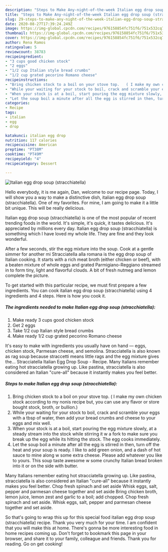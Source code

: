 ```yaml
---
description: "Steps to Make Any-night-of-the-week Italian egg drop soup (stracchiatella)"
title: "Steps to Make Any-night-of-the-week Italian egg drop soup (stracchiatella)"
slug: 29-steps-to-make-any-night-of-the-week-italian-egg-drop-soup-stracchiatella
date: 2020-08-27T17:39:24.249Z
image: https://img-global.cpcdn.com/recipes/976158854fc751f6/751x532cq70/italian-egg-drop-soup-stracchiatella-recipe-main-photo.jpg
thumbnail: https://img-global.cpcdn.com/recipes/976158854fc751f6/751x532cq70/italian-egg-drop-soup-stracchiatella-recipe-main-photo.jpg
cover: https://img-global.cpcdn.com/recipes/976158854fc751f6/751x532cq70/italian-egg-drop-soup-stracchiatella-recipe-main-photo.jpg
author: Rena Ramos
ratingvalue: 5
reviewcount: 38783
recipeingredient:
- "3 cups good chicken stock"
- "2 eggs"
- "1/2 cup Italian style bread crumbs"
- "1/2 cup grated pecorino Romano cheese"
recipeinstructions:
- "Bring chicken stock to a boil on your stove top.   ( I make my own chicken stock according to my nonis recipe but, you can use any flavor or store bought stock, broth, or bullion.)"
- "While your waiting for your stock to boil, crack and scramble your eggs with a tbsp of water, then add your bread crumbs and cheese to your eggs and mix well."
- "When your stock is at a boil, start pouring the egg mixture slowly, at a steady stream into the stock while stirring it w a fork to make sure you break up the egg while its hitting the stock.  The egg cooks immediately."
- "Let the soup boil a minute after all the egg is stirred in then, turn off the heat and your soup is ready.  I like to add green onion, and a dash of hot sauce to mine along w some extra cheese.   Please add whatever you like to yours.  This soup taste awesome w some crunchy Italian bread broken into it or on the side with butter."
categories:
- Recipe
tags:
- italian
- egg
- drop

katakunci: italian egg drop 
nutrition: 117 calories
recipecuisine: American
preptime: "PT38M"
cooktime: "PT49M"
recipeyield: "4"
recipecategory: Dessert

---
```



![Italian egg drop soup (stracchiatella)](https://img-global.cpcdn.com/recipes/976158854fc751f6/751x532cq70/italian-egg-drop-soup-stracchiatella-recipe-main-photo.jpg)

Hello everybody, it is me again, Dan, welcome to our recipe page. Today, I will show you a way to make a distinctive dish, italian egg drop soup (stracchiatella). One of my favorites. For mine, I am going to make it a little bit unique. This will be really delicious.

Italian egg drop soup (stracchiatella) is one of the most popular of recent trending foods in the world. It's simple, it's quick, it tastes delicious. It's appreciated by millions every day. Italian egg drop soup (stracchiatella) is something which I have loved my whole life. They are fine and they look wonderful.

After a few seconds, stir the egg mixture into the soup. Cook at a gentle simmer for another mi Stracciatella alla romana is the egg drop soup of Italian cooking. It starts with a rich meat broth (either chicken or beef), with a beaten mixture of whole eggs and grated Parmigiano-Reggiano streamed in to form tiny, light and flavorful clouds. A bit of fresh nutmeg and lemon complete the picture.


To get started with this particular recipe, we must first prepare a few ingredients. You can cook italian egg drop soup (stracchiatella) using 4 ingredients and 4 steps. Here is how you cook it.

<!--inarticleads1-->

##### The ingredients needed to make Italian egg drop soup (stracchiatella):

1. Make ready 3 cups good chicken stock
1. Get 2 eggs
1. Take 1/2 cup Italian style bread crumbs
1. Make ready 1/2 cup grated pecorino Romano cheese


It&#39;s easy to make with ingredients you usually have on hand — eggs, chicken stock, Parmesan cheese, and semolina. Stracciatella is also known as rag soup because straccetti means little rags and the egg mixture gives the… Stracciatella Italian Egg Drop Soup - Recipe. Many Italians remember eating hot stracciatella growing up. Like pastina, stracciatella is also considered an Italian &#34;cure-all&#34; because it instantly makes you feel better. 

<!--inarticleads2-->

##### Steps to make Italian egg drop soup (stracchiatella):

1. Bring chicken stock to a boil on your stove top.   ( I make my own chicken stock according to my nonis recipe but, you can use any flavor or store bought stock, broth, or bullion.)
1. While your waiting for your stock to boil, crack and scramble your eggs with a tbsp of water, then add your bread crumbs and cheese to your eggs and mix well.
1. When your stock is at a boil, start pouring the egg mixture slowly, at a steady stream into the stock while stirring it w a fork to make sure you break up the egg while its hitting the stock.  The egg cooks immediately.
1. Let the soup boil a minute after all the egg is stirred in then, turn off the heat and your soup is ready.  I like to add green onion, and a dash of hot sauce to mine along w some extra cheese.   Please add whatever you like to yours.  This soup taste awesome w some crunchy Italian bread broken into it or on the side with butter.


Many Italians remember eating hot stracciatella growing up. Like pastina, stracciatella is also considered an Italian &#34;cure-all&#34; because it instantly makes you feel better. Chop fresh spinach and set aside Whisk eggs, salt, pepper and parmesan cheese together and set aside Bring chicken broth, lemon juice, lemon zest and garlic to a boil; add chopped. Chop fresh spinach and set aside. Whisk eggs, salt, pepper and parmesan cheese together and set aside. 

So that's going to wrap this up for this special food italian egg drop soup (stracchiatella) recipe. Thank you very much for your time. I am confident that you will make this at home. There's gonna be more interesting food in home recipes coming up. Don't forget to bookmark this page in your browser, and share it to your family, colleague and friends. Thank you for reading. Go on get cooking!
